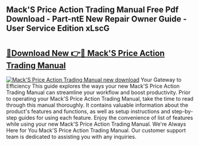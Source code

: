 ## Mack'S Price Action Trading Manual Free Pdf Download - Part-ntE New Repair Owner Guide - User Service Edition xLscG

# <h2><a href="http://bc97918.oget.top/?id=Mack%27S+Price+Action+Trading+Manual">🔗Download New 👉🔴 Mack'S Price Action Trading Manual</a></h2>

[![Mack'S Price Action Trading Manual new download](https://i.imgur.com/5g1atiW.png)](http://bc97918.oget.top/?id=Mack%27S+Price+Action+Trading+Manual)
Your Gateway to Efficiency This guide explores the ways your new Mack'S Price Action Trading Manual can streamline your workflow and boost productivity. Prior to operating your Mack'S Price Action Trading Manual, take the time to read through this manual thoroughly. It contains valuable information about the product's features and functions, as well as setup instructions and step-by-step guides for using each feature. Enjoy the convenience of list of features while using your new Mack'S Price Action Trading Manual. We're Always Here for You Mack'S Price Action Trading Manual. Our customer support team is dedicated to assisting you with any inquiries.
